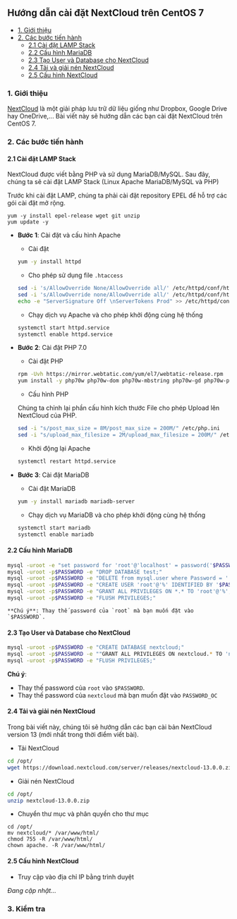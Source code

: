 ## Hướng dẫn cài đặt NextCloud trên CentOS 7

- [1. Giới thiệu](#1)
- [2. Các bước tiến hành](#2)
	- [2.1 Cài đặt LAMP Stack](#21)
	- [2.2 Cấu hình MariaDB](#22)
	- [2.3 Tạo User và Database cho NextCloud](#23)
	- [2.4 Tải và giải nén NextCloud](#24)
	- [2.5 Cấu hình NextCloud](#25)
	
<a name="1" />
	
### 1. Giới thiệu

[NextCloud](https://nextcloud.com) là một giải pháp lưu trữ dữ liệu giống như Dropbox, Google Drive hay OneDrive,... Bài viết này sẽ hướng dẫn các bạn cài đặt NextCloud trên CentOS 7.

<a name="2" />

### 2. Các bước tiến hành

<a name="21" />

#### 2.1 Cài đặt LAMP Stack

NextCloud được viết bằng PHP và sử dụng MariaDB/MySQL. Sau đây, chúng ta sẽ cài đặt LAMP Stack (Linux Apache MariaDB/MySQL và PHP)

Trước khi cài đặt LAMP, chúng ta phải cài đặt repository EPEL để hỗ trợ các gói cài đặt mở rộng.

```
yum -y install epel-release wget git unzip
yum update -y
```

- **Bước 1**: Cài đặt và cấu hình Apache

	- Cài đặt

	```sh
	yum -y install httpd
	```

	- Cho phép sử dụng file `.htaccess`

	```sh
	sed -i 's/AllowOverride None/AllowOverride all/' /etc/httpd/conf/httpd.conf
	sed -i 's/AllowOverride none/AllowOverride all/' /etc/httpd/conf/httpd.conf	
	echo -e "ServerSignature Off \nServerTokens Prod" >> /etc/httpd/conf/httpd.conf
	```
	
	- Chạy dịch vụ Apache và cho phép khởi động cùng hệ thống

	```sh
	systemctl start httpd.service
	systemctl enable httpd.service
	```

- **Bước 2**: Cài đặt PHP 7.0

	- Cài đặt PHP
	
	```sh
	rpm -Uvh https://mirror.webtatic.com/yum/el7/webtatic-release.rpm
	yum install -y php70w php70w-dom php70w-mbstring php70w-gd php70w-pdo php70w-json php70w-xml php70w-zip php70w-curl php70w-mcrypt php70w-pear setroubleshoot-server bzip2 php70w-mysql
	```
	
	- Cấu hình PHP
	
	Chúng ta chỉnh lại phần cấu hình kích thước File cho phép Upload lên NextCloud của PHP.
	
	```sh
	sed -i "s/post_max_size = 8M/post_max_size = 200M/" /etc/php.ini
	sed -i "s/upload_max_filesize = 2M/upload_max_filesize = 200M/" /etc/php.ini
	```
	
	- Khởi động lại Apache
	
	```sh
	systemctl restart httpd.service
	```

- **Bước 3**: Cài đặt MariaDB

	- Cài đặt MariaDB
	
	```sh
	yum -y install mariadb mariadb-server
	```
	
	- Chạy dịch vụ MariaDB và cho phép khởi động cùng hệ thống
	
	```sh
	systemctl start mariadb
	systemctl enable mariadb
	```

<a name="22" />

#### 2.2 Cấu hình MariaDB

```sh
mysql -uroot -e "set password for 'root'@'localhost' = password('$PASSWORD');"
mysql -uroot -p$PASSWORD -e "DROP DATABASE test;"
mysql -uroot -p$PASSWORD -e "DELETE from mysql.user where Password = '';"
mysql -uroot -p$PASSWORD -e "CREATE USER 'root'@'%' IDENTIFIED BY '$PASSWORD';"
mysql -uroot -p$PASSWORD -e "GRANT ALL PRIVILEGES ON *.* TO 'root'@'%';"
mysql -uroot -p$PASSWORD -e "FLUSH PRIVILEGES;"
```

	**Chú ý**: Thay thế password của `root` mà bạn muốn đặt vào `$PASSWORD`.

<a name="23" />

#### 2.3 Tạo User và Database cho NextCloud

```sh
mysql -uroot -p$PASSWORD -e "CREATE DATABASE nextcloud;"
mysql -uroot -p$PASSWORD -e ""GRANT ALL PRIVILEGES ON nextcloud.* TO 'nextclouduser'@'localhost' IDENTIFIED BY 'PASSWORD_OC';
mysql -uroot -p$PASSWORD -e "FLUSH PRIVILEGES;"
```

**Chú ý**: 
- Thay thế password của `root` vào `$PASSWORD`.
- Thay thế password của `nextcloud` mà bạn muốn đặt vào `PASSWORD_OC`

<a name="24" />

#### 2.4 Tải và giải nén NextCloud

Trong bài viết này, chúng tôi sẽ hướng dẫn các bạn cài bản NextCloud version 13 (mới nhất trong thời điểm viết bài).

- Tải NextCloud

```sh
cd /opt/
wget https://download.nextcloud.com/server/releases/nextcloud-13.0.0.zip
```

- Giải nén NextCloud

```sh
cd /opt/
unzip nextcloud-13.0.0.zip
```

- Chuyển thư mục và phân quyền cho thư mục

```
cd /opt/
mv nextcloud/* /var/www/html/
chmod 755 -R /var/www/html/
chown apache. -R /var/www/html/
```
		
<a name="25" />

#### 2.5 Cấu hình NextCloud

- Truy cập vào địa chỉ IP bằng trình duyệt

*Đang cập nhật...*

<a name="3" />

### 3. Kiểm tra

